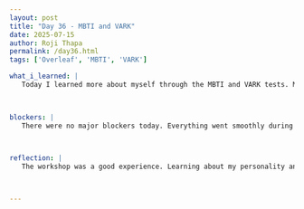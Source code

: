 ```yaml
---
layout: post
title: "Day 36 - MBTI and VARK"
date: 2025-07-15
author: Roji Thapa
permalink: /day36.html
tags: ['Overleaf', 'MBTI', 'VARK']

what_i_learned: |
   Today I learned more about myself through the MBTI and VARK tests. My MBTI result was ISTP, and my VARK result showed that I am a mild kinesthetic learner. This means I learn best by doing things with my hands or through real-life experience. The ISTP personality is also known as "the crafter," which fits well with how I like to learn and work. I found it interesting to see how my personality can affect how I do research and solve problems. Understanding this can help me use my strengths to improve and work on my weaknesses.  I spent time working on updating my Overleaf document and explaining my results. 


  
blockers: |
   There were no major blockers today. Everything went smoothly during the workshop and research lab.
   


reflection: |
   The workshop was a good experience. Learning about my personality and learning style helped me understand myself better. It was also interesting to work as a group and create a presentation based on our project idea and team strengths. Instead of a normal presentation in front of the class, we did a gallery walk where others came to us. I liked this style more because it felt more comfortable and less stressful. Overall, it was a useful and enjoyable day of learning and working.



---
```

